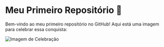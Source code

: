 # Meu Primeiro Repositório 🎉

Bem-vindo ao meu primeiro repositório no GitHub! Aqui está uma imagem para celebrar essa conquista:

![Imagem de Celebração](#)
